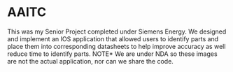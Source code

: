 # AAITC
This was my Senior Project completed under Siemens Energy. We designed and implement an IOS application that allowed users to identify parts and place them into corresponding datasheets to help improve accuracy as well reduce time to identify parts. 
NOTE* We are under NDA so these images are not the actual application, nor can we share the code.
